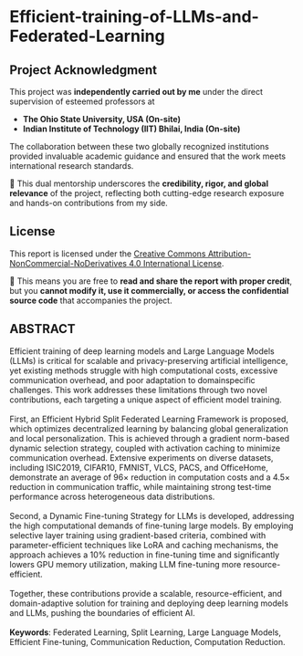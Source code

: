 # Efficient-training-of-LLMs-and-Federated-Learning

## Project Acknowledgment

This project was **independently carried out by me** under the direct supervision of esteemed professors at  
- **The Ohio State University, USA (On-site)**  
- **Indian Institute of Technology (IIT) Bhilai, India (On-site)**  

The collaboration between these two globally recognized institutions provided invaluable academic guidance and ensured that the work meets international research standards.  

📌 This dual mentorship underscores the **credibility, rigor, and global relevance** of the project, reflecting both cutting-edge research exposure and hands-on contributions from my side.

## License
This report is licensed under the [Creative Commons Attribution-NonCommercial-NoDerivatives 4.0 International License](https://creativecommons.org/licenses/by-nc-nd/4.0/).

📌 This means you are free to **read and share the report with proper credit**, but you **cannot modify it, use it commercially, or access the confidential source code** that accompanies the project.

## ABSTRACT
Efficient training of deep learning models and Large Language Models (LLMs) is critical
for scalable and privacy-preserving artificial intelligence, yet existing methods struggle with
high computational costs, excessive communication overhead, and poor adaptation to domainspecific
challenges. This work addresses these limitations through two novel contributions,
each targeting a unique aspect of efficient model training.<br><br>
First, an Efficient Hybrid Split Federated Learning Framework is proposed, which optimizes
decentralized learning by balancing global generalization and local personalization. This
is achieved through a gradient norm-based dynamic selection strategy, coupled with activation
caching to minimize communication overhead. Extensive experiments on diverse datasets,
including ISIC2019, CIFAR10, FMNIST, VLCS, PACS, and OfficeHome, demonstrate an average
of 96× reduction in computation costs and a 4.5× reduction in communication traffic,
while maintaining strong test-time performance across heterogeneous data distributions.<br><br>
Second, a Dynamic Fine-tuning Strategy for LLMs is developed, addressing the high computational
demands of fine-tuning large models. By employing selective layer training using
gradient-based criteria, combined with parameter-efficient techniques like LoRA and caching
mechanisms, the approach achieves a 10% reduction in fine-tuning time and significantly lowers
GPU memory utilization, making LLM fine-tuning more resource-efficient.<br><br>
Together, these contributions provide a scalable, resource-efficient, and domain-adaptive solution
for training and deploying deep learning models and LLMs, pushing the boundaries of
efficient AI.<br><br>
**Keywords**: Federated Learning, Split Learning, Large Language Models, Efficient Fine-tuning,
Communication Reduction, Computation Reduction.
